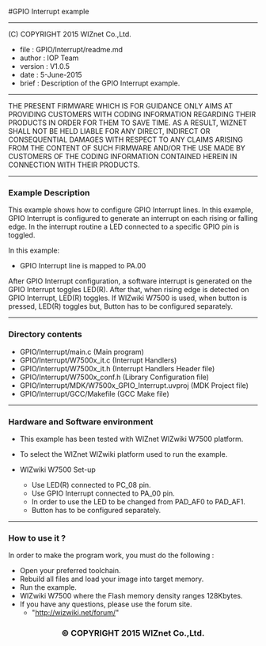 #GPIO Interrupt example
******************************************************************************
(C) COPYRIGHT 2015 WIZnet Co.,Ltd.

  * file    : GPIO/Interrupt/readme.md
  * author  : IOP Team
  * version : V1.0.5
  * date    : 5-June-2015
  * brief   : Description of the GPIO Interrupt example.

******************************************************************************

THE PRESENT FIRMWARE WHICH IS FOR GUIDANCE ONLY AIMS AT PROVIDING CUSTOMERS WITH CODING INFORMATION REGARDING THEIR PRODUCTS IN ORDER FOR THEM TO SAVE TIME. AS A RESULT, WIZNET SHALL NOT BE HELD LIABLE FOR ANY DIRECT, INDIRECT OR CONSEQUENTIAL DAMAGES WITH RESPECT TO ANY CLAIMS ARISING FROM THE CONTENT OF SUCH FIRMWARE AND/OR THE USE MADE BY CUSTOMERS OF THE CODING INFORMATION CONTAINED HEREIN IN CONNECTION WITH THEIR PRODUCTS.

******************************************************************************

### Example Description

This example shows how to configure GPIO Interrupt lines.
In this example, GPIO Interrupt is configured to generate an interrupt on each rising or falling edge. In the interrupt routine a LED connected to a specific GPIO pin is toggled.

In this example:
  - GPIO Interrupt line is mapped to PA.00

After GPIO Interrupt configuration, a software interrupt is generated on the GPIO Interrupt toggles LED(R).
After that, when rising edge is detected on GPIO Interrupt, LED(R) toggles.
If WIZwiki W7500 is used, when button is pressed, LED(R) toggles but, Button has to be configured separately.

______________________________________________________________________________

### Directory contents

  - GPIO/Interrupt/main.c                                (Main program)
  - GPIO/Interrupt/W7500x_it.c                           (Interrupt Handlers)
  - GPIO/Interrupt/W7500x_it.h                           (Interrupt Handlers Header file)
  - GPIO/Interrupt/W7500x_conf.h                         (Library Configuration file)
  - GPIO/Interrupt/MDK/W7500x_GPIO_Interrupt.uvproj     (MDK Project file)
  - GPIO/Interrupt/GCC/Makefile                          (GCC Make file)
______________________________________________________________________________

### Hardware and Software environment

  - This example has been tested with WIZnet WIZwiki W7500 platform.
  - To select the WIZnet WIZwiki platform used to run the example.

  - WIZwiki W7500 Set-up
    - Use LED(R) connected to PC_08 pin.
    - Use GPIO Interrupt connected to PA_00 pin.
    - In order to use the LED to be changed from PAD_AF0 to PAD_AF1.
    - Button has to be configured separately.
______________________________________________________________________________

### How to use it ?

In order to make the program work, you must do the following :

 - Open your preferred toolchain.
 - Rebuild all files and load your image into target memory.
 - Run the example.
 - WIZwiki W7500 where the Flash memory density ranges 128Kbytes.
 - If you have any questions, please use the forum site.
   - "http://wizwiki.net/forum/"

<h3><center>&copy; COPYRIGHT 2015 WIZnet Co.,Ltd.</center></h3>